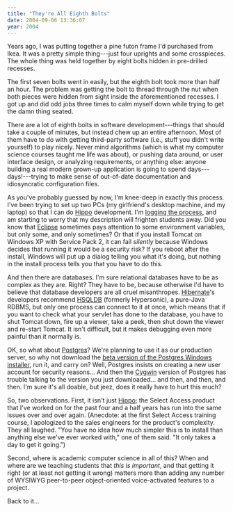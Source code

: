 ```yaml
---
title: "They're All Eighth Bolts"
date: 2004-09-06 13:36:07
year: 2004
---
```

<p>Years ago, I was putting together a pine futon frame I'd purchased from Ikea.  It was a pretty simple thing---just four uprights and some crosspieces.  The whole thing was held together by eight bolts hidden in pre-drilled recesses.</p>

<p>The first seven bolts went in easily, but the eighth bolt took more than half an hour.  The problem was getting the bolt to thread through the nut when both pieces were hidden from sight inside the aforementioned recesses.  I got up and did odd jobs three times to calm myself down while trying to get the damn thing seated.</p>

<p>There are a lot of eighth bolts in software development---things that should take a couple of minutes, but instead chew up an entire afternoon.  Most of them have to do with getting third-party software (i.e., stuff you didn't write yourself) to play nicely.  Never mind algorithms (which is what my computer science courses taught me life was about), or pushing data around, or user interface design, or analyzing requirements, or anything else: anyone building a real modern grown-up application is going to spend days---days!---trying to make sense of out-of-date documentation and idiosyncratic configuration files.</p>

<p>As you've probably guessed by now, I'm knee-deep in exactly this process.  I've been trying to set up two PCs (my girlfriend's desktop machine, and my laptop) so that I can do <a href="http://pyre.third-bit.com/neon">Hippo</a> development.  I'm <a href="http://pyre.third-bit.com/svn/neon/trunk/web/docs/setup.html">logging the process</a>, and am starting to worry that my description will frighten students away.  Did you know that <a href="http://www.eclipse.org">Eclipse</a> sometimes pays attention to some environment variables, but only some, and only sometimes?  Or that if you install Tomcat on Windows XP with Service Pack 2, it can fail <em>silently</em> because Windows decides that running it would be a security risk?  If you reboot after the install, Windows will put up a dialog telling you what it's doing, but nothing in the install process tells you that you have to do this.</p>

<p>And then there are databases.  I'm sure relational databases have to be as complex as they are.  Right? They have to be, because otherwise I'd have to believe that database developers are all cruel misanthropes.  <a href="http://www.hibernate.org">Hibernate</a>'s developers recommend <a href="http://hsqldb.sourceforge.net/">HSQLDB</a> (formerly Hypersonic), a pure-Java RDBMS, but only one process can connect to it at once, which means that if you want to check what your servlet has done to the database, you have to shut Tomcat down, fire up a viewer, take a peek, then shut down the viewer and re-start Tomcat.  It isn't difficult, but it makes debugging even more painful than it normally is.</p>

<p>OK, so what about <a href="http://postgresql.org">Postgres</a>?  We're planning to use it as our production server, so why not download the <a href="http://pgfoundry.org/projects/pginstaller">beta version of the Postgres Windows installer</a>, run it, and carry on?  Well, Postgres insists on creating a new user account for security reasons... And then the <a href="http://www.cygwin.com/">Cygwin</a> version of Postgres has trouble talking to the version you just downloaded... and then, and then, and then.  I'm sure it's all doable, but jeez, does it really have to hurt this much?</p>

<p>So, two observations.  First, it isn't just <a href="http://pyre.third-bit.com/neon">Hippo</a>; the Select Access product that I've worked on for the past four and a half years has run into the same issues over and over again.  (Anecdote: at the first Select Access training course, I apologized to the sales engineers for the product's complexity.  They all laughed.  "You have no idea how much simpler this is to install than anything else we've ever worked with," one of them said.  "It only takes a day to get it going.")</p>

<p>Second, where is academic computer science in all of this?  When and where are we teaching students that <em>this is important</em>, and that getting it right (or at least not getting it wrong) matters more than adding any number of WYSIWYG peer-to-peer object-oriented voice-activated features to a project.</p>

<p>Back to it...</p>

